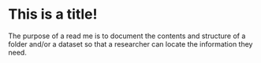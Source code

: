 
This is a title!
======

The purpose of a read me is to document the contents and structure of a folder and/or a dataset so that a researcher can locate the information they need.
